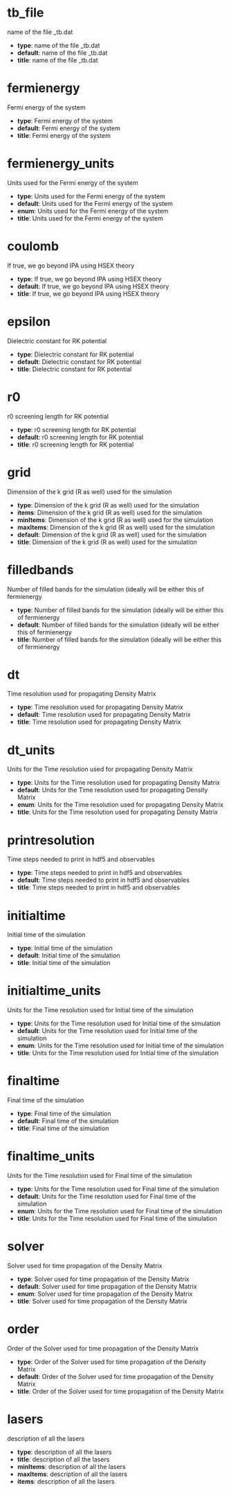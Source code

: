 # tb_file
name of the file _tb.dat
 - **type**: name of the file _tb.dat
 - **default**: name of the file _tb.dat
 - **title**: name of the file _tb.dat

# fermienergy
Fermi energy of the system
 - **type**: Fermi energy of the system
 - **default**: Fermi energy of the system
 - **title**: Fermi energy of the system

# fermienergy_units
Units used for the Fermi energy of the system
 - **type**: Units used for the Fermi energy of the system
 - **default**: Units used for the Fermi energy of the system
 - **enum**: Units used for the Fermi energy of the system
 - **title**: Units used for the Fermi energy of the system

# coulomb
If true, we go beyond IPA using HSEX theory
 - **type**: If true, we go beyond IPA using HSEX theory
 - **default**: If true, we go beyond IPA using HSEX theory
 - **title**: If true, we go beyond IPA using HSEX theory

# epsilon
Dielectric constant for RK potential
 - **type**: Dielectric constant for RK potential
 - **default**: Dielectric constant for RK potential
 - **title**: Dielectric constant for RK potential

# r0
r0 screening length for RK potential
 - **type**: r0 screening length for RK potential
 - **default**: r0 screening length for RK potential
 - **title**: r0 screening length for RK potential

# grid
Dimension of the k grid (R as well) used for the simulation
 - **type**: Dimension of the k grid (R as well) used for the simulation
 - **items**: Dimension of the k grid (R as well) used for the simulation
 - **minItems**: Dimension of the k grid (R as well) used for the simulation
 - **maxItems**: Dimension of the k grid (R as well) used for the simulation
 - **default**: Dimension of the k grid (R as well) used for the simulation
 - **title**: Dimension of the k grid (R as well) used for the simulation

# filledbands
Number of filled bands for the simulation (ideally will be either this of fermienergy
 - **type**: Number of filled bands for the simulation (ideally will be either this of fermienergy
 - **default**: Number of filled bands for the simulation (ideally will be either this of fermienergy
 - **title**: Number of filled bands for the simulation (ideally will be either this of fermienergy

# dt
Time resolution used for propagating Density Matrix
 - **type**: Time resolution used for propagating Density Matrix
 - **default**: Time resolution used for propagating Density Matrix
 - **title**: Time resolution used for propagating Density Matrix

# dt_units
Units for the Time resolution used for propagating Density Matrix
 - **type**: Units for the Time resolution used for propagating Density Matrix
 - **default**: Units for the Time resolution used for propagating Density Matrix
 - **enum**: Units for the Time resolution used for propagating Density Matrix
 - **title**: Units for the Time resolution used for propagating Density Matrix

# printresolution
Time steps needed to print in hdf5 and observables
 - **type**: Time steps needed to print in hdf5 and observables
 - **default**: Time steps needed to print in hdf5 and observables
 - **title**: Time steps needed to print in hdf5 and observables

# initialtime
Initial time of the simulation
 - **type**: Initial time of the simulation
 - **default**: Initial time of the simulation
 - **title**: Initial time of the simulation

# initialtime_units
Units for the Time resolution used for Initial time of the simulation
 - **type**: Units for the Time resolution used for Initial time of the simulation
 - **default**: Units for the Time resolution used for Initial time of the simulation
 - **enum**: Units for the Time resolution used for Initial time of the simulation
 - **title**: Units for the Time resolution used for Initial time of the simulation

# finaltime
Final time of the simulation
 - **type**: Final time of the simulation
 - **default**: Final time of the simulation
 - **title**: Final time of the simulation

# finaltime_units
Units for the Time resolution used for Final time of the simulation
 - **type**: Units for the Time resolution used for Final time of the simulation
 - **default**: Units for the Time resolution used for Final time of the simulation
 - **enum**: Units for the Time resolution used for Final time of the simulation
 - **title**: Units for the Time resolution used for Final time of the simulation

# solver
Solver used for time propagation of the Density Matrix
 - **type**: Solver used for time propagation of the Density Matrix
 - **default**: Solver used for time propagation of the Density Matrix
 - **enum**: Solver used for time propagation of the Density Matrix
 - **title**: Solver used for time propagation of the Density Matrix

# order
Order of the Solver used for time propagation of the Density Matrix
 - **type**: Order of the Solver used for time propagation of the Density Matrix
 - **default**: Order of the Solver used for time propagation of the Density Matrix
 - **title**: Order of the Solver used for time propagation of the Density Matrix

# lasers
description of all the lasers
 - **type**: description of all the lasers
 - **title**: description of all the lasers
 - **minItems**: description of all the lasers
 - **maxItems**: description of all the lasers
 - **items**: description of all the lasers

